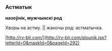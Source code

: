 ### Астматык
**назоўнік, мужчынскі род**

Хворы на астму. || жаночы род: астматычка.

<a rel="author">[http://rv-blr.com/](http://rv-blr.com/slounik.jsp?letterId=0&maskId=0&pageId=292)</a>
